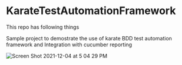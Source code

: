 # KarateTestAutomationFramework

This repo has following things

Sample project to demostrate the use of karate BDD test automation framework and Integration with cucumber reporting


![Screen Shot 2021-12-04 at 5 04 29 PM](https://user-images.githubusercontent.com/87215340/144728450-436e9034-97fc-4aa1-b08a-c06b52e0342e.png)
